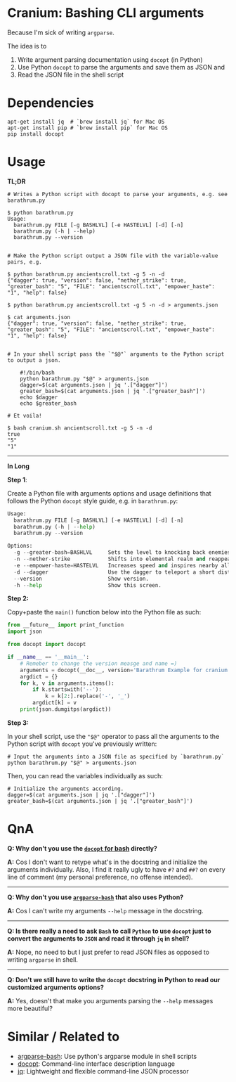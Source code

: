 # Cranium: Bashing CLI arguments

Because I'm sick of writing `argparse`.

The idea is to

 1. Write argument parsing documentation using `docopt` (in Python)
 2. Use Python `docopt` to parse the arguments and save them as JSON and
 3. Read the JSON file in the shell script


Dependencies
====

```
apt-get install jq  # `brew install jq` for Mac OS
apt-get install pip # `brew install pip` for Mac OS
pip install docopt
```

Usage
====

**TL;DR**

```
# Writes a Python script with docopt to parse your arguments, e.g. see barathrum.py

$ python barathrum.py
Usage:
  barathrum.py FILE [-g BASHLVL] [-e HASTELVL] [-d] [-n]
  barathrum.py (-h | --help)
  barathrum.py --version


# Make the Python script output a JSON file with the variable-value pairs, e.g.

$ python barathrum.py ancientscroll.txt -g 5 -n -d
{"dagger": true, "version": false, "nether_strike": true, "greater_bash": "5", "FILE": "ancientscroll.txt", "empower_haste": "1", "help": false}

$ python barathrum.py ancientscroll.txt -g 5 -n -d > arguments.json

$ cat arguments.json
{"dagger": true, "version": false, "nether_strike": true, "greater_bash": "5", "FILE": "ancientscroll.txt", "empower_haste": "1", "help": false}


# In your shell script pass the `"$@"` arguments to the Python script to output a json.

    #!/bin/bash
    python barathrum.py "$@" > arguments.json
    dagger=$(cat arguments.json | jq '.["dagger"]')
    greater_bash=$(cat arguments.json | jq '.["greater_bash"]')
    echo $dagger
    echo $greater_bash

# Et voila!

$ bash cranium.sh ancientscroll.txt -g 5 -n -d
true
"5"
"1"

```

----

**In Long**

**Step 1**:

Create a Python file with arguments options and usage definitions that
follows the Python `docopt` style guide, e.g. in `barathrum.py`:

```python
Usage:
  barathrum.py FILE [-g BASHLVL] [-e HASTELVL] [-d] [-n]
  barathrum.py (-h | --help)
  barathrum.py --version

Options:
  -g --greater-bash=BASHLVL     Sets the level to knocking back enemies [default: 0].
  -n --nether-strike            Shifts into elemental realm and reappearing up close to the enemies.
  -e --empower-haste=HASTELVL   Increases speed and inspires nearby allies to keep up the pace [default: 1].
  -d --dagger                   Use the dagger to teleport a short distant.
  --version                     Show version.
  -h --help                     Show this screen.
```

**Step 2:**

Copy+paste the `main()` function below into the Python file as such:


```python
from __future__ import print_function
import json

from docopt import docopt

if __name__ == '__main__':
    # Remeber to change the version measge and name =)
    arguments = docopt(__doc__, version='Barathrum Example for cranium.sh - version 0.0.1')
    argdict = {}
    for k, v in arguments.items():
        if k.startswith('--'):
            k = k[2:].replace('-', '_')
        argdict[k] = v
    print(json.dumgitps(argdict))
```

**Step 3:**

In your shell script, use the `"$@"` operator to pass all the arguments to the
Python script with `docopt` you've previously written:

```shell
# Input the arguments into a JSON file as specified by `barathrum.py`
python barathrum.py "$@" > arguments.json
```

Then, you can read the variables individually as such:

```shell
# Initialize the arguments according.
dagger=$(cat arguments.json | jq '.["dagger"]')
greater_bash=$(cat arguments.json | jq '.["greater_bash"]')
```


QnA
====

**Q: Why don't you use the [`docopt` for bash](https://github.com/docopt/docopts) directly?**

**A:** Cos I don't want to retype what's in the docstring and initialize the arguments individually. Also, I find it really ugly to have `#?` and `##?` on every line of comment (my personal preference, no offense intended).

----

**Q: Why don't you use [`argparse-bash`](https://github.com/nhoffman/argparse-bash) that also uses Python?**

**A:** Cos I can't write my arguments `--help` message in the docstring.

----

**Q: Is there really a need to ask `Bash` to call `Python` to use `docopt` just to convert the arguments to `JSON` and read it through `jq` in shell?**

**A:** Nope, no need to but I just prefer to read JSON files as opposed to writing `argparse` in shell.


----

**Q: Don't we still have to write the `docopt` docstring in Python to read our customized arguments options?**

**A:** Yes, doesn't that make you arguments parsing the `--help` messages more beautiful?


Similar / Related to
====

 - [argparse-bash](https://github.com/nhoffman/argparse-bash): Use python's argparse module in shell scripts
 - [docopt](http://docopt.org): Command-line interface description language
 - [jq](https://stedolan.github.io/jq): Lightweight and flexible command-line JSON processor
